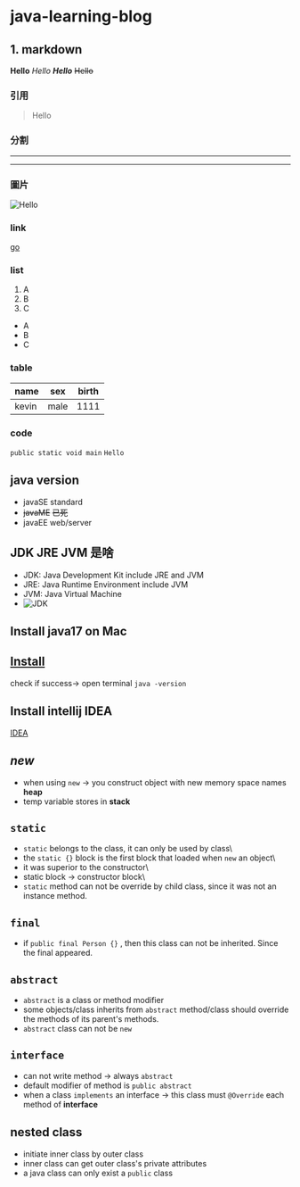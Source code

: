 # java-learning-blog

## 1. markdown
**Hello**
*Hello*
***Hello***
~~Hello~~

### 引用
> Hello

### 分割
---
***

### 圖片
![Hello](https://www.9900news.com/images/vimg/2104/202107130500070.webp)

### link
[go](https://github.com/Shuaigle)

### list
1. A
2. B
3. C
- A
- B
- C

### table
name|sex|birth
--|--|--|
kevin|male|1111

### code
```public static void main```
`Hello`


## java version

- javaSE standard
- ~~javaME~~ ~~已死~~
- javaEE web/server

## JDK JRE JVM 是啥
- JDK: Java Development Kit include JRE and JVM
- JRE: Java Runtime Environment include JVM
- JVM: Java Virtual Machine 
- ![JDK](https://devops.com.vn/wp-content/uploads/2018/07/jdk_jre_jvm.png)

## Install java17 on Mac
[Install](https://www.youtube.com/watch?v=SdKIBGnkhDY)
---
check if success-> open terminal ```java -version```

## Install intellij IDEA
[IDEA](https://www.jetbrains.com/idea/download/#section=mac)

## *new*
- when using `new` -> you construct object with new memory space names **heap**
- temp variable stores in **stack**

## `static`
- `static` belongs to the class, it can only be used by class\
- the `static {}` block is the first block that loaded when `new` an object\
- it was superior to the constructor\
- static block -> constructor block\
- `static` method can not be override by child class, since it was not an instance method.

## `final`
- if `public final Person {}` , then this class can not be inherited. Since the final appeared.

## `abstract`
- `abstract` is a class or method modifier
- some objects/class inherits from `abstract` method/class should override the methods of its parent's methods.
- `abstract` class can not be `new`

## `interface`
- can not write method -> always `abstract`
- default modifier of method is `public abstract`
- when a class `implements` an interface -> this class must `@Override` each method of **interface**

## nested class
- initiate inner class by outer class
- inner class can get outer class's private attributes
- a java class can only exist a `public` class